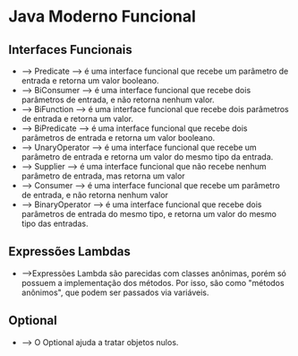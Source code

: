 # Java Moderno Funcional

## Interfaces Funcionais

- --> Predicate --> é uma interface funcional que recebe um parâmetro de entrada e retorna um valor booleano.
- --> BiConsumer --> é uma interface funcional que recebe dois parâmetros de entrada, e não retorna nenhum valor.
- --> BiFunction --> é uma interface funcional que recebe dois parâmetros de entrada e retorna um valor.
- --> BiPredicate --> é uma interface funcional que recebe dois parâmetros de entrada e retorna um valor booleano.
- --> UnaryOperator --> é uma interface funcional que recebe um parâmetro de entrada e retorna um valor do mesmo tipo da entrada.
- --> Supplier --> é uma interface funcional que não recebe nenhum parâmetro de entrada, mas retorna um valor
- --> Consumer --> é uma interface funcional que recebe um parâmetro de entrada, e não retorna nenhum valor
- --> BinaryOperator --> é uma interface funcional que recebe dois parâmetros de entrada do mesmo tipo, e retorna um valor do mesmo tipo das entradas.

## Expressões Lambdas

- -->Expressões Lambda são parecidas com classes anônimas, porém só possuem a implementação dos
métodos. Por isso, são como "métodos anônimos", que podem ser passados via variáveis.

## Optional

- --> O Optional ajuda a tratar objetos nulos.

